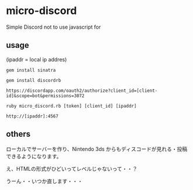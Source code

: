 # micro-discord
Simple Discord not to use javascript for

## usage

(ipaddr = local ip addres)

`gem install sinatra`

`gem install discordrb`

`https://discordapp.com/oauth2/authorize?client_id=[client-id]&scope=bot&permissions=3072`

`ruby micro_discord.rb [token] [client_id] [ipaddr]`

`http://[ipaddr]:4567`

## others

ローカルでサーバーを作り、Nintendo 3ds からもディスコードが見れる・投稿できるようになります。

え、HTMLの形式がひどいってレベルじゃないって・・？

うーん・・いつか直します・・・
